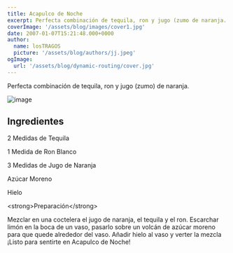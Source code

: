 ```yaml
---
title: Acapulco de Noche
excerpt: Perfecta combinación de tequila, ron y jugo (zumo de naranja.
coverImage: '/assets/blog/images/cover1.jpg'
date: 2007-01-07T15:21:48.000+0000
author:
  name: losTRAGOS
  picture: '/assets/blog/authors/jj.jpeg'
ogImage:
  url: '/assets/blog/dynamic-routing/cover.jpg'
---
```


  Perfecta combinación de tequila, ron y jugo (zumo) de naranja.

![image](/assets/blog/images/acapulco-de-noche.jpg)

## Ingredientes

2 Medidas de Tequila

1 Medida de Ron Blanco

3 Medidas de Jugo de Naranja

Azúcar Moreno

Hielo

&lt;strong&gt;Preparación&lt;&#x2F;strong&gt;

Mezclar en una coctelera el jugo de naranja, el tequila y el ron. Escarchar limón en la boca de un vaso, pasarlo sobre un volcán de azúcar moreno para que quede alrededor del vaso. Añadir hielo al vaso y verter la mezcla ¡Listo para sentirte en Acapulco de Noche!